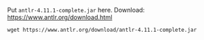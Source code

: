 <!--
SPDX-License-Identifier: Apache-2.0

This file is part of the M2-ISA-R project: https://github.com/tum-ei-eda/M2-ISA-R

Copyright (C) 2022
Chair of Electrical Design Automation
Technical University of Munich
-->

Put `antlr-4.11.1-complete.jar` here. Download: https://www.antlr.org/download.html

`wget https://www.antlr.org/download/antlr-4.11.1-complete.jar`